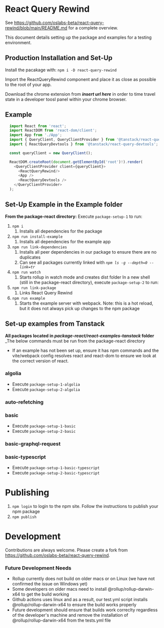 # React Query Rewind
See https://github.com/oslabs-beta/react-query-rewind/blob/main/README.md for a complete overview.

This document details setting up the package and examples for a testing environment.

## Production Installation and Set-Up
Install the pacakage with: 
  `npm i -D react-query-rewind`

Import the ReactQueryRewind component and place it as close as possible to the root of your app.

Download the chrome extension from ***insert url here*** in order to time travel state in a developer toosl panel within your chrome browser.

## Example 

```javascript
  import React from 'react';
  import ReactDOM from 'react-dom/client';
  import App from './App';
  import { QueryClient, QueryClientProvider } from '@tanstack/react-query';
  import { ReactQueryDevtools } from '@tanstack/react-query-devtools';

  const queryClient = new QueryClient();

  ReactDOM.createRoot(document.getElementById('root')!).render(
    <QueryClientProvider client={queryClient}>
      <ReactQueryRewind/>
      <App />
      <ReactQueryDevtools />
    </QueryClientProvider>
  );
```

## Set-Up Example in the Example folder
**From the package-react directory:**
Execute `package-setup-1` to run:
1. `npm i`
    1. Installs all dependencies for the package
1. `npm run install-example`
    1. Installs all dependencies for the example app
2. `npm run link-dependencies`
    1. Installs all peer dependencies in our package to ensure there are no duplicates
    2. Can see all packages currently linked with *`npm ls -g --depth=0 --link=tr`*    
3. `npm run watch`
    1. Starts rollup in watch mode and creates dist folder
In a new shell (still in the package-react directory), execute `package-setup-2` to run:
1. `npm run link-package`
    1. Links React Query Rewind
2. `npm run example`
    1. Starts the example server with webpack. Note: this is a hot reload, but it does not always pick up changes to the npm package

## Set-up examples from Tanstack
**All packages located in _package-react/react-examples-tanstack_ folder**
_The below commands must be run from the package-react directory
- If an example has not been set up, ensure it has npm commands and the vite/webpack config resolves react and react-dom to ensure we look at the correct version of react.

### algolia
- Execute `package-setup-1-algolia`
- Execute `package-setup-2-algolia`

### auto-refetching

### basic
- Execute `package-setup-1-basic`
- Execute `package-setup-2-basic`

### basic-graphql-request

### basic-typescript
- Execute `package-setup-1-basic-typescript`
- Execute `package-setup-2-basic-typescript`




# Publishing
1. `npm login` to login to the npm site. Follow the instructions to publish your npm package
2. `npm publish`

# Development
Contributions are always welcome. Please create a fork from https://github.com/oslabs-beta/react-query-rewind.


### Future Development Needs
- Rollup currently does not build on older macs or on Linux (we have not confirmed the issue on Windows yet)
- Some developers on older macs need to install @rollup/rollup-darwin-x64 to get the build working
- Github actions uses linux and as a result, our test.yml script installs @rollup/rollup-darwin-x64 to ensure the build works properly
- Future development should ensure that builds work correclty regardless of the developer's machine and remove the installation of @rollup/rollup-darwin-x64 from the tests.yml file